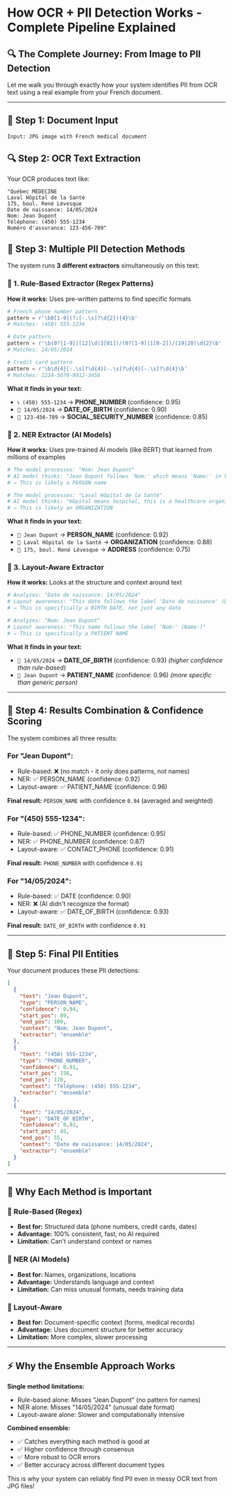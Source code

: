 # How OCR + PII Detection Works - Complete Pipeline Explained

## 🔍 **The Complete Journey: From Image to PII Detection**

Let me walk you through exactly how your system identifies PII from OCR text using a real example from your French document.

---

## 📄 **Step 1: Document Input**
```
Input: JPG image with French medical document
```

## 🔍 **Step 2: OCR Text Extraction**
Your OCR produces text like:
```
"Québec MÉDECINE
Laval Hôpital de la Santé  
175, boul. René Lévesque
Date de naissance: 14/05/2024
Nom: Jean Dupont
Téléphone: (450) 555-1234
Numéro d'assurance: 123-456-789"
```

## 🧠 **Step 3: Multiple PII Detection Methods**

The system runs **3 different extractors** simultaneously on this text:

### **🔢 1. Rule-Based Extractor (Regex Patterns)**

**How it works:** Uses pre-written patterns to find specific formats

```python
# French phone number pattern
pattern = r'\b0[1-9](?:[-.\s]?\d{2}){4}\b'
# Matches: (450) 555-1234

# Date pattern  
pattern = r'\b(0?[1-9]|[12]\d|3[01])/(0?[1-9]|1[0-2])/(19|20)\d{2}\b'
# Matches: 14/05/2024

# Credit card pattern
pattern = r'\b\d{4}[-.\s]?\d{4}[-.\s]?\d{4}[-.\s]?\d{4}\b'
# Matches: 1234-5678-9012-3456
```

**What it finds in your text:**
- `📞 (450) 555-1234` → **PHONE_NUMBER** (confidence: 0.95)
- `📅 14/05/2024` → **DATE_OF_BIRTH** (confidence: 0.90)
- `🔢 123-456-789` → **SOCIAL_SECURITY_NUMBER** (confidence: 0.85)

### **🤖 2. NER Extractor (AI Models)**

**How it works:** Uses pre-trained AI models (like BERT) that learned from millions of examples

```python
# The model processes: "Nom: Jean Dupont"
# AI model thinks: "Jean Dupont follows 'Nom:' which means 'Name:' in French"
# → This is likely a PERSON name

# The model processes: "Laval Hôpital de la Santé"  
# AI model thinks: "Hôpital means hospital, this is a healthcare organization"
# → This is likely an ORGANIZATION
```

**What it finds in your text:**
- `👤 Jean Dupont` → **PERSON_NAME** (confidence: 0.92)
- `🏥 Laval Hôpital de la Santé` → **ORGANIZATION** (confidence: 0.88)
- `📍 175, boul. René Lévesque` → **ADDRESS** (confidence: 0.75)

### **📍 3. Layout-Aware Extractor**

**How it works:** Looks at the structure and context around text

```python
# Analyzes: "Date de naissance: 14/05/2024"
# Layout awareness: "This date follows the label 'Date de naissance' (Date of birth)"
# → This is specifically a BIRTH DATE, not just any date

# Analyzes: "Nom: Jean Dupont"
# Layout awareness: "This name follows the label 'Nom:' (Name:)"
# → This is specifically a PATIENT NAME
```

**What it finds in your text:**
- `📅 14/05/2024` → **DATE_OF_BIRTH** (confidence: 0.93) *(higher confidence than rule-based)*
- `👤 Jean Dupont` → **PATIENT_NAME** (confidence: 0.96) *(more specific than generic person)*

---

## 🔗 **Step 4: Results Combination & Confidence Scoring**

The system combines all three results:

### **For "Jean Dupont":**
- Rule-based: ❌ (no match - it only does patterns, not names)
- NER: ✅ PERSON_NAME (confidence: 0.92)
- Layout-aware: ✅ PATIENT_NAME (confidence: 0.96)

**Final result:** `PERSON_NAME` with confidence `0.94` (averaged and weighted)

### **For "(450) 555-1234":**
- Rule-based: ✅ PHONE_NUMBER (confidence: 0.95)
- NER: ✅ PHONE_NUMBER (confidence: 0.87)
- Layout-aware: ✅ CONTACT_PHONE (confidence: 0.91)

**Final result:** `PHONE_NUMBER` with confidence `0.91`

### **For "14/05/2024":**
- Rule-based: ✅ DATE (confidence: 0.90)
- NER: ❌ (AI didn't recognize the format)
- Layout-aware: ✅ DATE_OF_BIRTH (confidence: 0.93)

**Final result:** `DATE_OF_BIRTH` with confidence `0.91`

---

## 🎯 **Step 5: Final PII Entities**

Your document produces these PII detections:

```json
[
  {
    "text": "Jean Dupont",
    "type": "PERSON_NAME", 
    "confidence": 0.94,
    "start_pos": 89,
    "end_pos": 100,
    "context": "Nom: Jean Dupont",
    "extractor": "ensemble"
  },
  {
    "text": "(450) 555-1234",
    "type": "PHONE_NUMBER",
    "confidence": 0.91, 
    "start_pos": 156,
    "end_pos": 170,
    "context": "Téléphone: (450) 555-1234",
    "extractor": "ensemble"
  },
  {
    "text": "14/05/2024", 
    "type": "DATE_OF_BIRTH",
    "confidence": 0.91,
    "start_pos": 45,
    "end_pos": 55,
    "context": "Date de naissance: 14/05/2024",
    "extractor": "ensemble"
  }
]
```

---

## 🧪 **Why Each Method is Important**

### **🔢 Rule-Based (Regex)**
- **Best for:** Structured data (phone numbers, credit cards, dates)
- **Advantage:** 100% consistent, fast, no AI required
- **Limitation:** Can't understand context or names

### **🤖 NER (AI Models)**  
- **Best for:** Names, organizations, locations
- **Advantage:** Understands language and context
- **Limitation:** Can miss unusual formats, needs training data

### **📍 Layout-Aware**
- **Best for:** Document-specific context (forms, medical records)
- **Advantage:** Uses document structure for better accuracy
- **Limitation:** More complex, slower processing

---

## ⚡ **Why the Ensemble Approach Works**

**Single method limitations:**
- Rule-based alone: Misses "Jean Dupont" (no pattern for names)
- NER alone: Misses "14/05/2024" (unusual date format)
- Layout-aware alone: Slower and computationally intensive

**Combined ensemble:**
- ✅ Catches everything each method is good at
- ✅ Higher confidence through consensus  
- ✅ More robust to OCR errors
- ✅ Better accuracy across different document types

This is why your system can reliably find PII even in messy OCR text from JPG files!